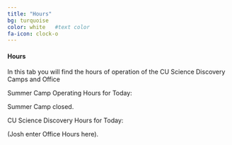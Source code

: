 ```yaml
---
title: "Hours"
bg: turquoise  
color: white   #text color
fa-icon: clock-o 
---
```


#### Hours
In this tab you will find the hours of operation of the CU Science Discovery Camps and Office

Summer Camp Operating Hours for Today:

Summer Camp closed.

CU Science Discovery Hours for Today:

(Josh enter Office Hours here).
